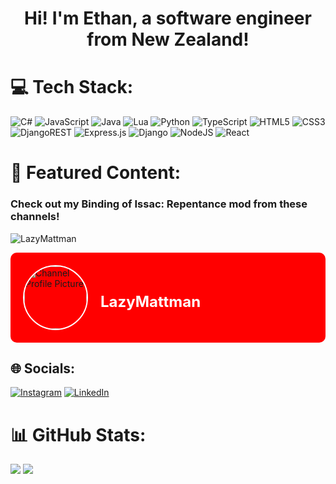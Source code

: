<h1 align="center">Hi! I'm Ethan, a software engineer from New Zealand!</h1>

# 💻 Tech Stack:
![C#](https://img.shields.io/badge/c%23-%23239120.svg?style=for-the-badge&logo=csharp&logoColor=white) ![JavaScript](https://img.shields.io/badge/javascript-%23323330.svg?style=for-the-badge&logo=javascript&logoColor=%23F7DF1E) ![Java](https://img.shields.io/badge/java-%23ED8B00.svg?style=for-the-badge&logo=openjdk&logoColor=white) ![Lua](https://img.shields.io/badge/lua-%232C2D72.svg?style=for-the-badge&logo=lua&logoColor=white) ![Python](https://img.shields.io/badge/python-3670A0?style=for-the-badge&logo=python&logoColor=ffdd54) ![TypeScript](https://img.shields.io/badge/typescript-%23007ACC.svg?style=for-the-badge&logo=typescript&logoColor=white) ![HTML5](https://img.shields.io/badge/html5-%23E34F26.svg?style=for-the-badge&logo=html5&logoColor=white) ![CSS3](https://img.shields.io/badge/css3-%231572B6.svg?style=for-the-badge&logo=css3&logoColor=white) ![DjangoREST](https://img.shields.io/badge/DJANGO-REST-ff1709?style=for-the-badge&logo=django&logoColor=white&color=ff1709&labelColor=gray) ![Express.js](https://img.shields.io/badge/express.js-%23404d59.svg?style=for-the-badge&logo=express&logoColor=%2361DAFB) ![Django](https://img.shields.io/badge/django-%23092E20.svg?style=for-the-badge&logo=django&logoColor=white) ![NodeJS](https://img.shields.io/badge/node.js-6DA55F?style=for-the-badge&logo=node.js&logoColor=white) ![React](https://img.shields.io/badge/react-%2320232a.svg?style=for-the-badge&logo=react&logoColor=%2361DAFB)
# 📼 Featured Content:
<h3>Check out my Binding of Issac: Repentance mod from these channels!</h3>

![LazyMattman](https://yt3.googleusercontent.com/UdxXxE4am-_qFJvOqZSyZfcS5b3XneCD0BzuETunuTtDQPjeYijRReEtBYmuPRsuJY5ywGyd=s176-c-k-c0x00ffffff-no-rj)

<div style="text-align:left; background-color: #FF0000; padding: 20px; border-radius: 10px;">
  <a href="https://www.youtube.com/watch?v=enXsD2pn4Fw&ab_channel=LazyMattman" target="_blank" rel="noopener noreferrer" style="text-decoration: none; display: flex; align-items: center;">
    <img src="https://yt3.googleusercontent.com/UdxXxE4am-_qFJvOqZSyZfcS5b3XneCD0BzuETunuTtDQPjeYijRReEtBYmuPRsuJY5ywGyd=s176-c-k-c0x00ffffff-no-rj" alt="Channel Profile Picture" style="border-radius: 50%; width: 100px; height: 100px; border: 2px solid white;">
    <h2 style="font-size: 24px; color: white; margin-left: 20px; text-decoration: none;">LazyMattman</h2>
  </a>
</div>



## 🌐 Socials:
[![Instagram](https://img.shields.io/badge/Instagram-%23E4405F.svg?logo=Instagram&logoColor=white)](https://instagram.com/ethandavidfrancis) [![LinkedIn](https://img.shields.io/badge/LinkedIn-%230077B5.svg?logo=linkedin&logoColor=white)](https://linkedin.com/in/macleod-ethan) 
# 📊 GitHub Stats:
![](https://github-readme-streak-stats.herokuapp.com/?user=ethandfmacleod&theme=dark&hide_border=false)
![](https://github-readme-stats.vercel.app/api/top-langs/?username=ethandfmacleod&theme=dark&hide_border=false&include_all_commits=false&count_private=false&layout=compact)
